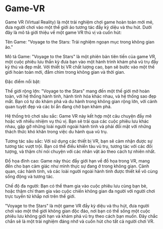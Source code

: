 # Game-VR
Game VR (Virtual Reality) là một trải nghiệm chơi game hoàn toàn mới mẻ, đưa người chơi vào một thế giới ảo tương tác đầy kỳ diệu và thu hút. Dưới đây là mô tả giới thiệu về một game VR thú vị và cuốn hút:

Tên Game: "Voyage to the Stars: Trải nghiệm ngoạn mục trong không gian ảo."

Mô tả Game:
"Voyage to the Stars" là một phiên bản tiên tiến của game VR, một cuộc phiêu lưu thần kỳ đưa bạn vào một hành trình khám phá vũ trụ đầy kỳ thú và đẹp mắt. Với thiết bị VR chất lượng cao, bạn sẽ bước vào một thế giới hoàn toàn mới, đắm chìm trong không gian và thời gian.

Đặc điểm nổi bật:

Thế giới rộng lớn: "Voyage to the Stars" mang đến một thế giới mở hoàn toàn, với hệ thống hành tinh, hành tinh hóa khác nhau, và hệ thống sao đẹp mắt. Bạn có tự do khám phá và du hành trong không gian rộng lớn, với cảnh quan tuyệt đẹp và các bí ẩn đang chờ bạn khám phá.

Hệ thống trò chơi sâu sắc: Game VR này kết hợp một câu chuyện đầy mê hoặc với nhiều nhiệm vụ thú vị. Bạn sẽ trải qua các cuộc phiêu lưu khác nhau, gặp gỡ những loài người ngoài hành tinh và phải đối mặt với những thách thức khó khăn trong việc du hành qua vũ trụ.

Tương tác sâu sắc: Với sử dụng các thiết bị VR, bạn sẽ cảm nhận được sự tương tác vượt trội. Bạn có thể điều khiển tàu vũ trụ, tương tác với các đối tượng, và thậm chí nói chuyện với các nhân vật ảo theo cách tự nhiên nhất.

Đồ họa đỉnh cao: Game này thúc đẩy giới hạn về đồ họa trong VR, mang đến cho bạn cảm giác như mình thực sự đang ở trong không gian. Cảnh quan, các hành tinh, và các loài người ngoài hành tinh được thiết kế vô cùng sống động và tương tác.

Chế độ đa người: Bạn có thể tham gia vào cuộc phiêu lưu cùng bạn bè, hoặc thậm chí tham gia vào cuộc chiến không gian đa người với người chơi trực tuyến từ khắp nơi trên thế giới.

"Voyage to the Stars" là một game VR đầy kỳ diệu và thu hút, đưa người chơi vào một thế giới không gian độc đáo, nơi bạn có thể sống một cuộc phiêu lưu không giới hạn và khám phá vũ trụ theo cách bạn muốn. Đây chắc chắn sẽ là một trải nghiệm đáng nhớ và cuốn hút cho tất cả người chơi VR.
